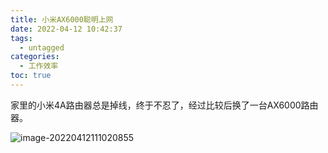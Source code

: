 ```yaml
---
title: 小米AX6000聪明上网
date: 2022-04-12 10:42:37
tags:
  - untagged
categories:
  - 工作效率
toc: true
---
```


家里的小米4A路由器总是掉线，终于不忍了，经过比较后换了一台AX6000路由器。

![image-20220412111020855](images/image-20220412111020855.png)